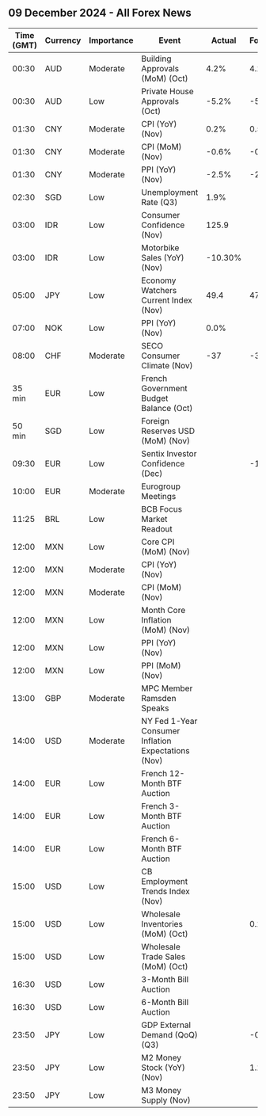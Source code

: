 ## 09 December 2024 - All Forex News

| Time (GMT) | Currency | Importance | Event | Actual | Forecast | Previous |
|------|----------|------------|-------|--------|----------|----------|
| 00:30 | AUD | Moderate | Building Approvals (MoM) (Oct) | 4.2% | 4.2% | 5.8% |
| 00:30 | AUD | Low | Private House Approvals (Oct) | -5.2% | -5.2% | 4.1% |
| 01:30 | CNY | Moderate | CPI (YoY) (Nov) | 0.2% | 0.5% | 0.3% |
| 01:30 | CNY | Moderate | CPI (MoM) (Nov) | -0.6% | -0.4% | -0.3% |
| 01:30 | CNY | Moderate | PPI (YoY) (Nov) | -2.5% | -2.8% | -2.9% |
| 02:30 | SGD | Low | Unemployment Rate (Q3) | 1.9% |  | 2.0% |
| 03:00 | IDR | Low | Consumer Confidence (Nov) | 125.9 |  | 121.1 |
| 03:00 | IDR | Low | Motorbike Sales (YoY) (Nov) | -10.30% |  | 5.40% |
| 05:00 | JPY | Low | Economy Watchers Current Index (Nov) | 49.4 | 47.3 | 47.5 |
| 07:00 | NOK | Low | PPI (YoY) (Nov) | 0.0% |  | -3.5% |
| 08:00 | CHF | Moderate | SECO Consumer Climate (Nov) | -37 | -38 | -27 |
| 35 min | EUR | Low | French Government Budget Balance (Oct) |  |  | -173.8B |
| 50 min | SGD | Low | Foreign Reserves USD (MoM) (Nov) |  |  | 383.7B |
| 09:30 | EUR | Low | Sentix Investor Confidence (Dec) |  | -12.4 | -12.8 |
| 10:00 | EUR | Moderate | Eurogroup Meetings |  |  |  |
| 11:25 | BRL | Low | BCB Focus Market Readout |  |  |  |
| 12:00 | MXN | Low | Core CPI (MoM) (Nov) |  |  | 0.28% |
| 12:00 | MXN | Moderate | CPI (YoY) (Nov) |  |  | 4.76% |
| 12:00 | MXN | Moderate | CPI (MoM) (Nov) |  |  | 0.55% |
| 12:00 | MXN | Low | Month Core Inflation (MoM) (Nov) |  |  | 3.80% |
| 12:00 | MXN | Low | PPI (YoY) (Nov) |  |  | 5.10% |
| 12:00 | MXN | Low | PPI (MoM) (Nov) |  |  | 0.40% |
| 13:00 | GBP | Moderate | MPC Member Ramsden Speaks |  |  |  |
| 14:00 | USD | Moderate | NY Fed 1-Year Consumer Inflation Expectations (Nov) |  |  | 2.9% |
| 14:00 | EUR | Low | French 12-Month BTF Auction |  |  | 2.342% |
| 14:00 | EUR | Low | French 3-Month BTF Auction |  |  | 2.866% |
| 14:00 | EUR | Low | French 6-Month BTF Auction |  |  | 2.661% |
| 15:00 | USD | Low | CB Employment Trends Index (Nov) |  |  | 107.66 |
| 15:00 | USD | Low | Wholesale Inventories (MoM) (Oct) |  | 0.2% | -0.2% |
| 15:00 | USD | Low | Wholesale Trade Sales (MoM) (Oct) |  |  | 0.3% |
| 16:30 | USD | Low | 3-Month Bill Auction |  |  | 4.400% |
| 16:30 | USD | Low | 6-Month Bill Auction |  |  | 4.305% |
| 23:50 | JPY | Low | GDP External Demand (QoQ) (Q3) |  | -0.4% | -0.1% |
| 23:50 | JPY | Low | M2 Money Stock (YoY) (Nov) |  | 1.2% | 1.2% |
| 23:50 | JPY | Low | M3 Money Supply (Nov) |  |  | 2,184.5B |
